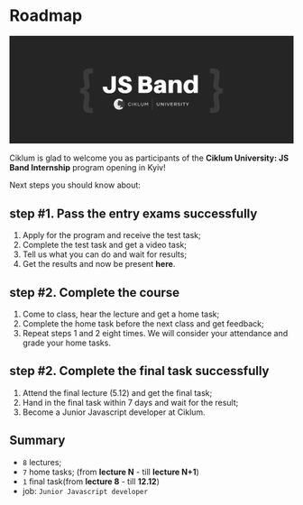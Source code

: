 # Roadmap

![alt text](./assets/images/js-band-cover.png)

Ciklum is glad to welcome you as participants of the **Ciklum University: JS Band Internship** program opening in Kyiv!

Next steps you should know about:

## step #1. Pass the entry exams successfully

1. Apply for the program and receive the test task;
2. Complete the test task and get a video task;
3. Tell us what you can do and wait for results;
4. Get the results and now be present **here**.


## step #2. Complete the course

1. Come to class, hear the lecture and get a home task;
2. Complete the home task before the next class and get feedback;
3. Repeat steps 1 and 2 eight times. We will consider your attendance and grade your home tasks.

## step #2. Complete the final task successfully

1. Attend the final lecture (5.12) and get the final task;
2. Hand in the final task within 7 days and wait for the result;
3. Become a Junior Javascript developer at Ciklum.

## Summary

- `8` lectures;
- `7` home tasks; (from **lecture N** - till **lecture N+1**)
- `1` final task(from **lecture 8** - till **12.12**)
- job: `Junior Javascript developer`
